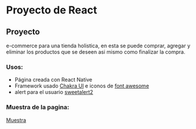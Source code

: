 # Proyecto de React

## Proyecto
e-commerce para una tienda holistica, en esta se puede comprar, agregar y eliminar los productos que se deseen asi mismo como finalizar la compra. 

### Usos: 
* Página creada con React Native
* Framework usado [Chakra UI](https://chakra-ui.com/) e iconos de [font awesome](https://fontawesome.com/) 
* alert para el usuario [sweetalert2]([https://chakra-ui.com/](https://sweetalert2.github.io/)) 

### Muestra de la pagina:
[Muestra](./public/PM-E-commerce-Google-Chrome-2023-11-17-21-25-14.gif)
